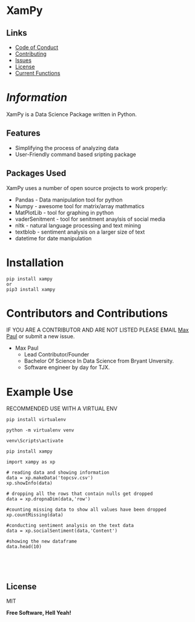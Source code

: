 # XamPy
## Links
- [Code of Conduct](https://github.com/XamNalpak/xampy/blob/main/CODE-OF-CONDUCT.md)
- [Contributing](https://github.com/XamNalpak/xampy/blob/main/CONTRIBUTING.md)
- [Issues](https://github.com/XamNalpak/xampy/issues)
- [License](https://github.com/XamNalpak/xampy/blob/main/LICENSE)
- [Current Functions](https://github.com/XamNalpak/xampy/blob/main/FUNCTIONS.md)



# _Information_


XamPy is a Data Science Package written in Python. 
## Features

- Simplifying the process of analyzing data
- User-Friendly command based sripting package

## Packages Used

XamPy uses a number of open source projects to work properly:

- Pandas - Data manipulation tool for python
- Numpy - awesome tool for matrix/array mathmatics
- MatPlotLib - tool for graphing in python
- vaderSenitment - tool for senitment anaylsis of social media
- nltk - natural language processing and text mining
- textblob - sentiment analysis on a larger size of text
- datetime for date manipulation

# Installation
```
pip install xampy
or
pip3 install xampy
```

# Contributors and Contributions
IF YOU ARE A CONTRIBUTOR AND ARE NOT LISTED PLEASE EMAIL [Max Paul](mailto:maxkpaul21@gmail.com) or submit a new issue.

 - Max Paul 
   - Lead Contributor/Founder
   - Bachelor Of Science In Data Science from Bryant Unversity.
   - Software engineer by day for TJX.

# Example Use
RECOMMENDED USE WITH A VIRTUAL ENV
```
pip install virtualenv

python -m virtualenv venv

venv\Scripts\activate

pip install xampy
```
```
import xampy as xp

# reading data and showing information
data = xp.makeData('topcsv.csv')
xp.showInfo(data)

# dropping all the rows that contain nulls get dropped
data = xp.dropnaDim(data,'row')

#counting missing data to show all values have been dropped
xp.countMissing(data)

#conducting sentiment analysis on the text data
data = xp.socialSentiment(data,'Content')

#showing the new dataframe
data.head(10)





```

## License

MIT

**Free Software, Hell Yeah!**

